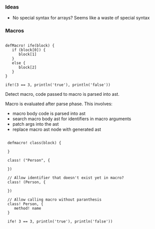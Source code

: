 ### Ideas

- No special syntax for arrays? Seems like a waste of special syntax

### Macros
```

defMacro! ife(block) {
   if (block[0]) {
      block[1]
   }
   else {
      block[2]
   }
}

ife!(3 == 3, println('true'), println('false'))

```

Detect macro, code passed to macro is parsed into ast. 

Macro is evaluated after parse phase. This involves:
 - macro body code is parsed into ast
 - search macro body ast for identifiers in macro arguments
 - patch args into the ast
 - replace macro ast node with generated ast
 

```
 
 defmacro! class(block) {
    
 }
 
 class! ("Person", {
    
 })
 
 // Allow identifier that doesn't exist yet in macro?
 class! (Person, {
    
 })
 
 // Allow calling macro without paranthesis 
 class! Person, {
    method! name
 }
 
 ife! 3 == 3, println('true'), println('false'))
 
```